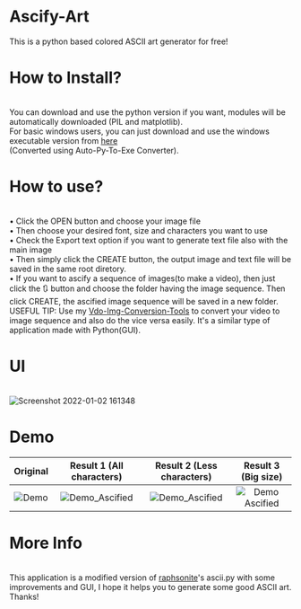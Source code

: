 # Ascify-Art
This is a python based colored ASCII art generator for free!
# How to Install?
<br> You can download and use the python version if you want, modules will be automatically downloaded (PIL and matplotlib).
<br> For basic windows users, you can just download and use the windows executable version from [here](https://github.com/Akascape/Ascify-Art/releases/download/v0.2/Ascify-Art_win64.zip)
<br>(Converted using Auto-Py-To-Exe Converter).
# How to use?
<br>• Click the OPEN button and choose your image file
<br>• Then choose your desired font, size and characters you want to use
<br>• Check the Export text option if you want to generate text file also with the main image
<br>• Then simply click the CREATE button, the output image and text file will be saved in the same root diretory.
<br>• If you want to ascify a sequence of images(to make a video), then just click the 🔃 button and choose the folder having the image sequence. Then click CREATE, the ascified image sequence will be saved in a new folder. 
<br> USEFUL TIP: Use my [Vdo-Img-Conversion-Tools](https://github.com/Akascape/Vdo-Img-Conversion-Tools) to convert your video to image sequence and also do the vice versa easily. It's a similar type of application made with Python(GUI).
# UI
<br>![Screenshot 2022-01-02 161348](https://user-images.githubusercontent.com/89206401/147874065-0892f73e-602e-4ac5-a631-31567355bf12.png)
# Demo
| Original | Result 1 (All characters) | Result 2 (Less characters) | Result 3 (Big size) |
|:--------:|:--------:|:--------:|:--------:|
|![Demo](https://user-images.githubusercontent.com/89206401/147851171-4d635140-e7b3-45e8-b634-f411ee416e3e.png) |![Demo_Ascified](https://user-images.githubusercontent.com/89206401/147851176-576b231b-eccc-42ec-8a11-cebc68db9a7a.png) | ![Demo_Ascified](https://user-images.githubusercontent.com/89206401/147852092-8eed3755-bc6e-48ec-8db9-d30f4e76eba6.png) |![Demo Ascified](https://user-images.githubusercontent.com/89206401/147874633-4f166399-02b8-4c76-b84c-84d26c2d3705.png)
# More Info
<br> This application is a modified version of [raphsonite](https://raphsonite.github.io/)'s ascii.py with some improvements and GUI, I hope it helps you to generate some good ASCII art. Thanks!
